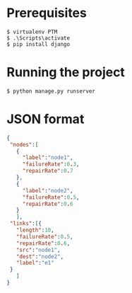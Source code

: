 # Prerequisites
```
$ virtualenv PTM
$ .\Scripts\activate
$ pip install django
```
# Running the project
```
$ python manage.py runserver
```
# JSON format
 ```JSON
{
  "nodes":[
    {
      "label":"node1",
      "failureRate":0.3,
      "repairRate":0.7
    },
    {
      "label":"node2",
      "failureRate":0.5,
      "repairRate":0.6
    }
    ],
  "links":[{
    "length":10,
    "failureRate":0.5,
    "repairRate":0.6,
    "src":"node1",
    "dest":"node2",
    "label":"e1"
  }
    ]
}
 ```
